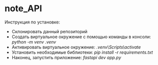 # note_API
Инструкция по установке:
* Склонировать данный репозиторий
* Создать виртуальное окружение с помощью команды в консоли: *python -m venv .venv*
* Активировать виртуальное окружение: *.venv\Scripts\activate*
* Установить необходимые библиотеки: *pip install -r requirements.txt*
* Наконец, запустить приложение: *fastapi dev app.py*
